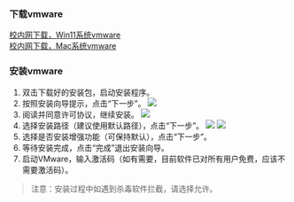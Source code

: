 ### 下载vmware
[校内网下载，Win11系统vmware](http://gofile.me/6BUax/sA7HOrht0)
</br>
[校内网下载，Mac系统vmware](http://gofile.me/6BUax/WxbmVjwH8)



### 安装vmware

1. 双击下载好的安装包，启动安装程序。
2. 按照安装向导提示，点击“下一步”。
![](https://picgo-bucket-1253899661.cos.ap-shanghai.myqcloud.com/2025%2F04%2F29%2F09-21-13-553f703e68ea8b2ddd6401d8f11416ee-20250429092110997-2cf8d9.png)
3. 阅读并同意许可协议，继续安装。
![](https://picgo-bucket-1253899661.cos.ap-shanghai.myqcloud.com/2025%2F04%2F29%2F09-21-33-ac332e38745eb82baa5c48f966fc1f11-20250429092131450-47e14b.png)
4. 选择安装路径（建议使用默认路径），点击“下一步”。
![](https://picgo-bucket-1253899661.cos.ap-shanghai.myqcloud.com/2025%2F04%2F29%2F09-23-02-7ef3d6bc094367195b3a572876e973a3-20250429092300609-151d9d.png)
![](https://picgo-bucket-1253899661.cos.ap-shanghai.myqcloud.com/2025%2F04%2F29%2F09-24-59-06f82587622f377e1403d2c12c856338-20250429092457016-78e512.png)
5. 选择是否安装增强功能（可保持默认），点击“下一步”。
6. 等待安装完成，点击“完成”退出安装向导。
7. 启动VMware，输入激活码（如有需要，目前软件已对所有用户免费，应该不需要激活码）。



> 注意：安装过程中如遇到杀毒软件拦截，请选择允许。
